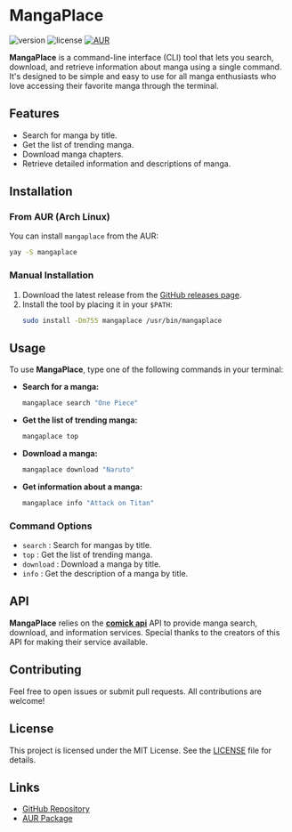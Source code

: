 # MangaPlace

![version](https://img.shields.io/badge/version-0.2.0-blue.svg)
![license](https://img.shields.io/badge/license-MIT-green.svg)
[![AUR](https://img.shields.io/aur/version/mangaplace.svg)](https://aur.archlinux.org/packages/mangaplace)

**MangaPlace** is a command-line interface (CLI) tool that lets you search, download, and retrieve information about manga using a single command. It's designed to be simple and easy to use for all manga enthusiasts who love accessing their favorite manga through the terminal.

## Features

- Search for manga by title.
- Get the list of trending manga.
- Download manga chapters.
- Retrieve detailed information and descriptions of manga.

## Installation

### From AUR (Arch Linux)

You can install `mangaplace` from the AUR:

```bash
yay -S mangaplace
```

### Manual Installation

1. Download the latest release from the [GitHub releases page](https://github.com/uttamkn/mangaplace/releases).
2. Install the tool by placing it in your `$PATH`:
   ```bash
   sudo install -Dm755 mangaplace /usr/bin/mangaplace
   ```

## Usage

To use **MangaPlace**, type one of the following commands in your terminal:

- **Search for a manga:**

  ```bash
  mangaplace search "One Piece"
  ```

- **Get the list of trending manga:**

  ```bash
  mangaplace top
  ```

- **Download a manga:**

  ```bash
  mangaplace download "Naruto"
  ```

- **Get information about a manga:**
  ```bash
  mangaplace info "Attack on Titan"
  ```

### Command Options

- `search` : Search for mangas by title.
- `top` : Get the list of trending manga.
- `download` : Download a manga by title.
- `info` : Get the description of a manga by title.

## API

**MangaPlace** relies on the **[comick api](https://api.comick.fun/docs/static/index.html)** API to provide manga search, download, and information services. Special thanks to the creators of this API for making their service available.

## Contributing

Feel free to open issues or submit pull requests. All contributions are welcome!

## License

This project is licensed under the MIT License. See the [LICENSE](LICENSE) file for details.

## Links

- [GitHub Repository](https://github.com/uttamkn/mangaplace)
- [AUR Package](https://aur.archlinux.org/packages/mangaplace)
